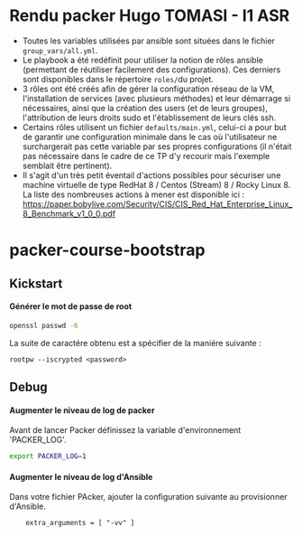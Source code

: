 # Rendu packer Hugo TOMASI - I1 ASR

 - Toutes les variables utilisées par ansible sont situées dans le fichier `group_vars/all.yml`.
 - Le playbook a été redéfinit pour utiliser la notion de rôles ansible (permettant de réutiliser facilement des configurations). Ces derniers sont disponibles dans le répertoire `roles/`du projet. 
 - 3 rôles ont été créés afin de gérer la configuration réseau de la VM, l'installation de services (avec plusieurs méthodes) et leur démarrage si nécessaires, ainsi que la création des users (et de leurs groupes), l'attribution de leurs droits sudo et l'établissement de leurs clés ssh.
 - Certains rôles utilisent un fichier `defaults/main.yml`, celui-ci a pour but de garantir une configuration minimale dans le cas où l'utilisateur ne surchargerait pas cette variable par ses propres configurations (il n'était pas nécessaire dans le cadre de ce TP d'y recourir mais l'exemple semblait être pertinent).
 - Il s'agit d'un très petit éventail d'actions possibles pour sécuriser une machine virtuelle de type RedHat 8 / Centos (Stream) 8 / Rocky Linux 8. La liste des nombreuses actions à mener est disponible ici : https://paper.bobylive.com/Security/CIS/CIS_Red_Hat_Enterprise_Linux_8_Benchmark_v1_0_0.pdf

# packer-course-bootstrap

## Kickstart 

#### Générer le mot de passe de root

```bash
openssl passwd -6
```
La suite de caractére obtenu est a spécifier de la maniére suivante :
```ks
rootpw --iscrypted <password>
```


## Debug

#### Augmenter le niveau de log de packer

Avant de lancer Packer définissez la variable d'environnement 'PACKER_LOG'.

```bash
export PACKER_LOG=1
```
#### Augmenter le niveau de log d'Ansible
Dans votre fichier PAcker, ajouter la configuration suivante au provisionner d'Ansible.

```hcl
    extra_arguments = [ "-vv" ]
```